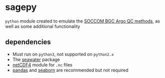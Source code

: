 # sagepy

`python` module created to emulate the [SOCCOM BGC Argo QC methods](https://github.com/SOCCOM-BGCArgo/ARGO_PROCESSING), as well as some additional functionality

## dependencies

- Must run on `python3`, not supported on `python2.x`
- The [seawater](https://pypi.org/project/seawater/) package
- [netCDF4](https://pypi.org/project/netCDF4/) module for `.nc` files
- [pandas](https://pandas.pydata.org/) and [seaborn](https://seaborn.pydata.org/) are recommended but not required

